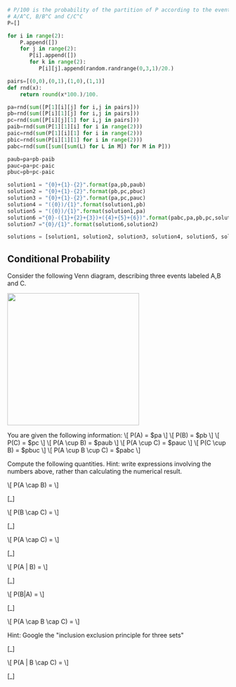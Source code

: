 ```python

# P/100 is the probability of the partition of P according to the events
# A/A^C, B/B^C and C/C^C
P=[]

for i in range(2):
	P.append([])
	for j in range(2):
	   P[i].append([])
	   for k in range(2):
	      P[i][j].append(random.randrange(0,3,1)/20.)

pairs=[(0,0),(0,1),(1,0),(1,1)]
def rnd(x):
    return round(x*100.)/100.

pa=rnd(sum([P[1][i][j] for i,j in pairs]))
pb=rnd(sum([P[i][1][j] for i,j in pairs]))
pc=rnd(sum([P[i][j][1] for i,j in pairs]))
paib=rnd(sum(P[1][1][i] for i in range(2)))
paic=rnd(sum(P[1][i][1] for i in range(2)))
pbic=rnd(sum(P[i][1][1] for i in range(2)))
pabc=rnd(sum([sum([sum(L) for L in M]) for M in P]))

paub=pa+pb-paib
pauc=pa+pc-paic
pbuc=pb+pc-paic

solution1 = "{0}+{1}-{2}".format(pa,pb,paub)
solution2 = "{0}+{1}-{2}".format(pb,pc,pbuc)
solution3 = "{0}+{1}-{2}".format(pa,pc,pauc)
solution4 = "({0})/{1}".format(solution1,pb)
solution5 = "({0})/{1}".format(solution1,pa)
solution6 ="{0}-({1}+{2}+{3})+({4}+{5}+{6})".format(pabc,pa,pb,pc,solution1,solution2,solution3)
solution7 ="{0}/{1}".format(solution6,solution2)

solutions = [solution1, solution2, solution3, solution4, solution5, solution6, solution7]
```
## Conditional Probability ##

Consider the following Venn diagram, describing three events labeled
A,B and C.

<img src="/static/Venn3.jpg" style="width:300px;height:300px;"/>

You are given the following information:
\\\[ P(A) = $pa \\\]
\\\[ P(B) = $pb \\\]
\\\[ P(C) = $pc \\\]
\\\[ P(A \cup B) = $paub \\\]
\\\[ P(A \cup C) = $pauc \\\]
\\\[ P(C \cup B) = $pbuc \\\]
\\\[ P(A \cup B \cup C) = $pabc \\\]

Compute the following quantities. Hint: write expressions involving
the numbers above, rather than calculating the numerical result.

\\\[ P(A \cap B) = \\\]

[_]

\\\[ P(B \cap C) = \\\]

[_]

\\\[ P(A \cap C) = \\\]

[_]

\\\[ P(A | B) = \\\]

[_]

\\\[ P(B|A) = \\\]

[_]

\\\[ P(A \cap B \cap C) = \\\]

Hint: Google the "inclusion exclusion principle for three sets"


[_]

\\\[ P(A | B \cap C) = \\\]

[_]
